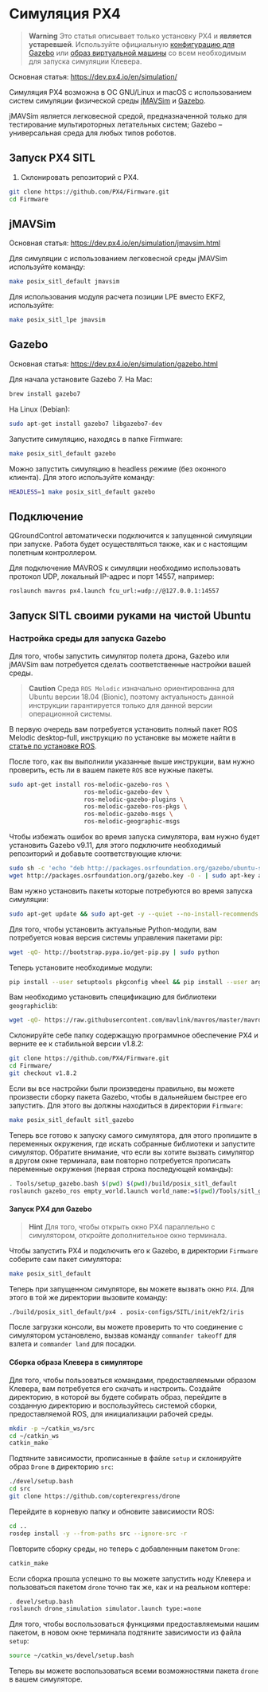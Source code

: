 # Симуляция PX4

> **Warning** Это статья описывает только установку PX4 и **является устаревшей**. Используйте официальную [конфигурацию для Gazebo](simulation.md) или [образ виртуальной машины](simulation_vm.md) со всем необходимым для запуска симуляции Клевера.

Основная статья: https://dev.px4.io/en/simulation/

Симуляция PX4 возможна в ОС GNU/Linux и macOS с использованием систем симуляции физической среды [jMAVSim](https://docs.px4.io/master/en/simulation/jmavsim.html) и [Gazebo](http://gazebosim.org).

jMAVSim является легковесной средой, предназначенной только для тестирование мультироторных летательных систем; Gazebo – универсальная среда для любых типов роботов.

## Запуск PX4 SITL

1. Склонировать репозиторий с PX4.

```bash
git clone https://github.com/PX4/Firmware.git
cd Firmware
```

## jMAVSim

Основная статья: https://dev.px4.io/en/simulation/jmavsim.html

Для симуляции с использованием легковесной среды jMAVSim используйте команду:

```bash
make posix_sitl_default jmavsim
```

Для использования модуля расчета позиции LPE вместо EKF2, используйте:

```bash
make posix_sitl_lpe jmavsim
```

## Gazebo

Основная статья: https://dev.px4.io/en/simulation/gazebo.html

Для начала установите Gazebo 7. На Mac:

```bash
brew install gazebo7
```

На Linux (Debian):

```bash
sudo apt-get install gazebo7 libgazebo7-dev
```

Запустите симуляцию, находясь в папке Firmware:

```bash
make posix_sitl_default gazebo
```

Можно запустить симуляцию в headless режиме (без оконного клиента). Для этого используйте команду:

```bash
HEADLESS=1 make posix_sitl_default gazebo
```

## Подключение

QGroundControl автоматически подключится к запущенной симуляции при запуске. Работа будет осуществляться также, как и с настоящим полетным контроллером.

Для подключение MAVROS к симуляции необходимо использовать протокол UDP, локальный IP-адрес и порт 14557, например:

```bash
roslaunch mavros px4.launch fcu_url:=udp://@127.0.0.1:14557
```

## Запуск SITL своими руками на чистой Ubuntu

### Настройка среды для запуска Gazebo

Для того, чтобы запустить симулятор полета дрона, Gazebo или jMAVSim вам потребуется сделать соответственные настройки вашей среды.

> **Caution** Среда `ROS Melodic` изначально ориентированна для Ubuntu версии 18.04 (Bionic), поэтому актуальность данной инструкции гарантируется только для данной версии операционной системы.

В первую очередь вам потребуется установить полный пакет ROS Melodic desktop-full, инструкцию по установке вы можете найти в [статье по установке ROS](ros-install.md).

После того, как вы выполнили указанные выше инструкции, вам нужно проверить, есть ли в вашем пакете `ROS` все нужные пакеты.

```bash
sudo apt-get install ros-melodic-gazebo-ros \
					 ros-melodic-gazebo-dev \
					 ros-melodic-gazebo-plugins \
					 ros-melodic-gazebo-ros-pkgs \
					 ros-melodic-gazebo-msgs \
					 ros-melodic-geographic-msgs
```

Чтобы избежать ошибок во время запуска симулятора, вам нужно будет установить Gazebo v9.11, для этого подключите необходимый репозиторий и добавьте соответствующие ключи:

```bash
sudo sh -c 'echo "deb http://packages.osrfoundation.org/gazebo/ubuntu-stable `lsb_release -cs` main" > /etc/apt/sources.list.d/gazebo-stable.list'
wget http://packages.osrfoundation.org/gazebo.key -O - | sudo apt-key add -
```

Вам нужно установить пакеты которые потребуются во время запуска симуляции:

```bash
sudo apt-get update && sudo apt-get -y --quiet --no-install-recommends install bzip2 ca-certificates ccache cmake cppcheck curl dirmngr doxygen file g++ gcc gdb git gnupg gosu lcov libfreetype6-dev libgtest-dev libpng-dev lsb-release make ninja-build openjdk-8-jdk openjdk-8-jre openssh-client pkg-config python-pip python-pygments python-setuptools rsync shellcheck tzdata unzip wget xsltproc zip ant gazebo7 gstreamer1.0-plugins-bad gstreamer1.0-plugins-base gstreamer1.0-plugins-good gstreamer1.0-plugins-ugly libeigen3-dev libgazebo7-dev libgstreamer-plugins-base1.0-dev libimage-exiftool-perl libopencv-dev libxml2-utils pkg-config protobuf-compiler libgeographic-dev geographiclib-tools libignition-math2-dev

```

Для того, чтобы установить актуальные Python-модули, вам потребуется новая версия системы управления пакетами pip:

```bash
wget -qO- http://bootstrap.pypa.io/get-pip.py | sudo python
```

Теперь установите необходимые модули:

```bash
pip install --user setuptools pkgconfig wheel && pip install --user argparse argcomplete coverage jinja2 empy numpy requests serial toml pyyaml cerberus
```

Вам необходимо установить спецификацию для библиотеки `geographiclib`:

```bash
wget -qO- https://raw.githubusercontent.com/mavlink/mavros/master/mavros/scripts/install_geographiclib_datasets.sh | sudo bash
```

Склонируйте себе папку содержащую программное обеспечение PX4 и верните ее к стабильной версии v1.8.2:

```bash
git clone https://github.com/PX4/Firmware.git
cd Firmware/
git checkout v1.8.2
```

Если вы все настройки были произведены правильно, вы можете произвести сборку пакета Gazebo, чтобы в дальнейшем быстрее его запустить. Для этого вы должны находиться в директории `Firmware`:

```bash
make posix_sitl_default sitl_gazebo
```

Теперь все готово к запуску самого симулятора, для этого пропишите в переменных окружения, где искать собранные библиотеки и запустите симулятор. Обратите внимание, что если вы хотите вызвать симулятор в другом окне терминала, вам повторно потребуется прописать переменные окружения (первая строка последующей команды):

```bash
. Tools/setup_gazebo.bash $(pwd) $(pwd)/build/posix_sitl_default
roslaunch gazebo_ros empty_world.launch world_name:=$(pwd)/Tools/sitl_gazebo/worlds/iris_fpv_cam.world
```

#### Запуск PX4 для Gazebo

> **Hint** Для того, чтобы открыть окно PX4 параллельно с симулятором, откройте дополнительное окно терминала.

Чтобы запустить PX4 и подключить его к Gazebo, в директории `Firmware` соберите сам пакет симулятора:

```bash
make posix_sitl_default
```

Теперь при запущенном симуляторе, вы можете вызвать окно `PX4`. Для этого в той же директории вызовите команду:

```bash
./build/posix_sitl_default/px4 . posix-configs/SITL/init/ekf2/iris
```

После загрузки консоли, вы можете проверить то что соединение с симулятором установлено, вызвав команду `commander takeoff` для взлета и `commander land` для посадки.

#### Сборка образа Клевера в симуляторе

Для того, чтобы пользоваться командами, предоставляемыми образом Клевера, вам потребуется его скачать и настроить. Создайте директорию, в которой вы будете собирать образ, перейдите в созданную директорию и воспользуйтесь системой сборки, предоставляемой ROS, для инициализации рабочей среды.

```bash
mkdir -p ~/catkin_ws/src
cd ~/catkin_ws
catkin_make
```

Подтяните зависимости, прописанные в файле `setup` и склонируйте образ `Drone` в директорию `src`:

```bash
./devel/setup.bash
cd src
git clone https://github.com/copterexpress/drone
```

Перейдите в корневую папку и обновите зависимости ROS:

```bash
cd ..
rosdep install -y --from-paths src --ignore-src -r
```

Повторите сборку среды, но теперь с добавленным пакетом `Drone`:

```bash
catkin_make
```

Если сборка прошла успешно то вы можете запустить ноду Клевера и пользоваться пакетом `drone` точно так же, как и на реальном коптере:

```bash
. devel/setup.bash
roslaunch drone_simulation simulator.launch type:=none
```

Для того, чтобы воспользоваться функциями предоставляемыми нашим пакетом, в новом окне терминала подтяните зависимости из файла `setup`:

```bash
source ~/catkin_ws/devel/setup.bash
```

Теперь вы можете воспользоваться всеми возможностями пакета `drone` в вашем симуляторе.
